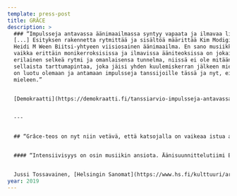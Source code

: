 ```yaml
---
template: press-post
title: GRÂCE
description: >
  ### “Impulsseja antavassa äänimaailmassa syntyy vapaata ja ilmavaa liikettä
  [...] Esityksen rakennetta rytmittää ja sisältöä määrittää Kim Modigin ja
  Heidi M Ween Biitsi-yhtyeen viisiosainen äänimaailma. En sano musiikki, sillä
  vaikka erittäin monikerroksisissa ja ilmavissa ääniteoksissa on jokaisessa
  erilainen selkeä rytmi ja omanlaisensa tunnelma, niissä ei ole mitään
  sellaista tarttumapintaa, joka jäisi yhden kuulemiskerran jälkeen mieleen. Ne
  on luotu olemaan ja antamaan impulsseja tanssijoille tässä ja nyt, ei jäämään
  mieleen.”


  [Demokraatti](https://demokraatti.fi/tanssiarvio-impulsseja-antavassa-aanimaailmassa-syntyy-vapaata-ja-ilmavaa-liiketta?fbclid=IwAR2CvZ4WpyZ3mXp0rIFtycmrqB6v1uL8RCFgavL6CNKRMVXQW12m4v47mro) 17.2.2019


  ---


  ## “Grâce-teos on nyt niin vetävä, että katsojalla on vaikeaa istua aloillaan katsomossa.”


  #### “Intensiivisyys on osin musiikin ansiota. Äänisuunnittelutiimi Biitsi eli Kim Modig ja Heidi M Wee on luonut äänimaailman, joka ryöpsyy ja tempaa mukaansa. Siinä ei ole mitään tuttua ja silti se tuntuu hyvältä ja suorastaan houkuttelee joka solun tanssimaan. Se on tehty liikuttavaksi ja liikuttamaan.”


  Jussi Tossavainen, [Helsingin Sanomat](https://www.hs.fi/kulttuuri/art-2000006407485.html?fbclid=IwAR3hFoURJ7fWV41Iu_yi4s06tvzQ0cqSVKIhSZjJb2jE6obPGzKa3lLCSo8) 14.2.2019
year: 2019
---
```

